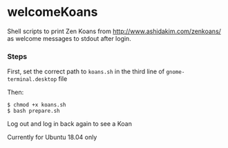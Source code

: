 # welcomeKoans
Shell scripts to print Zen Koans from http://www.ashidakim.com/zenkoans/ as welcome messages to stdout after login.


### Steps 
First, set the correct path to `koans.sh` in the third line of `gnome-terminal.desktop` file

Then:
```
$ chmod +x koans.sh
$ bash prepare.sh
```

Log out and log in back again to see a Koan


Currently for Ubuntu 18.04 only
